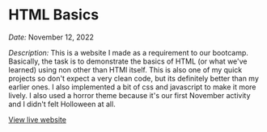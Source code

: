 # HTML Basics

_Date:_ November 12, 2022

_Description:_ This is a website I made as a requirement to our bootcamp. Basically, the task is to demonstrate the basics of HTML (or what we've learned) using non other than HTMl itself. This is also one of my quick projects so don't expect a very clean code, but its definitely better than my earlier ones. I also implemented a bit of css and javascript to make it more lively. I also used a horror theme because it's our first November activity and I didn't felt Holloween at all.

[View live website](https://quendp.github.io/HTML-basics/)
